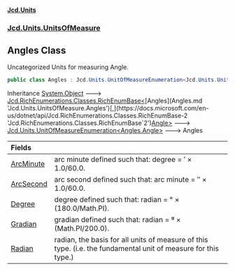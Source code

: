 #### [Jcd.Units](index.md 'index')
### [Jcd.Units.UnitsOfMeasure](Jcd.Units.UnitsOfMeasure.md 'Jcd.Units.UnitsOfMeasure')

## Angles Class

Uncategorized Units for measuring Angle.

```csharp
public class Angles : Jcd.Units.UnitOfMeasureEnumeration<Jcd.Units.UnitsOfMeasure.Angles, Jcd.Units.UnitTypes.Angle>
```

Inheritance [System.Object](https://docs.microsoft.com/en-us/dotnet/api/System.Object 'System.Object') &#129106; [Jcd.RichEnumerations.Classes.RichEnumBase&lt;](https://docs.microsoft.com/en-us/dotnet/api/Jcd.RichEnumerations.Classes.RichEnumBase-2 'Jcd.RichEnumerations.Classes.RichEnumBase`2')[Angles](Angles.md 'Jcd.Units.UnitsOfMeasure.Angles')[,](https://docs.microsoft.com/en-us/dotnet/api/Jcd.RichEnumerations.Classes.RichEnumBase-2 'Jcd.RichEnumerations.Classes.RichEnumBase`2')[Angle](Angle.md 'Jcd.Units.UnitTypes.Angle')[&gt;](https://docs.microsoft.com/en-us/dotnet/api/Jcd.RichEnumerations.Classes.RichEnumBase-2 'Jcd.RichEnumerations.Classes.RichEnumBase`2') &#129106; [Jcd.Units.UnitOfMeasureEnumeration&lt;](UnitOfMeasureEnumeration_TEnumeration,TEnumerated_.md 'Jcd.Units.UnitOfMeasureEnumeration<TEnumeration,TEnumerated>')[Angles](Angles.md 'Jcd.Units.UnitsOfMeasure.Angles')[,](UnitOfMeasureEnumeration_TEnumeration,TEnumerated_.md 'Jcd.Units.UnitOfMeasureEnumeration<TEnumeration,TEnumerated>')[Angle](Angle.md 'Jcd.Units.UnitTypes.Angle')[&gt;](UnitOfMeasureEnumeration_TEnumeration,TEnumerated_.md 'Jcd.Units.UnitOfMeasureEnumeration<TEnumeration,TEnumerated>') &#129106; Angles

| Fields | |
| :--- | :--- |
| [ArcMinute](Angles.ArcMinute.md 'Jcd.Units.UnitsOfMeasure.Angles.ArcMinute') | arc minute defined such that: degree = ′ × 1.0/60.0. |
| [ArcSecond](Angles.ArcSecond.md 'Jcd.Units.UnitsOfMeasure.Angles.ArcSecond') | arc second defined such that: arc minute = ″ × 1.0/60.0. |
| [Degree](Angles.Degree.md 'Jcd.Units.UnitsOfMeasure.Angles.Degree') | degree defined such that: radian = ° × (180.0/Math.PI). |
| [Gradian](Angles.Gradian.md 'Jcd.Units.UnitsOfMeasure.Angles.Gradian') | gradian defined such that: radian = ᵍ × (Math.PI/200.0). |
| [Radian](Angles.Radian.md 'Jcd.Units.UnitsOfMeasure.Angles.Radian') | radian, the basis for all units of measure of this type. (i.e. the fundamental unit of measure for this type.) |

